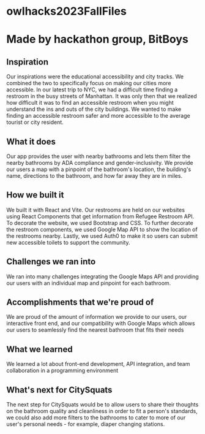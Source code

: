 # owlhacks2023FallFiles
# Made by hackathon group, BitBoys
## Inspiration
Our inspirations were the educational accessibility and city tracks. We combined the two to specifically focus on making our cities more accessible. In our latest trip to NYC, we had a difficult time finding a restroom in the busy streets of Manhattan. It was only then that we realized how difficult it was to find an accessible restroom when you might understand the ins and outs of the city buildings. We wanted to make finding an accessible restroom safer and more accessible to the average tourist or city resident.  
## What it does
Our app provides the user with nearby bathrooms and lets them filter the nearby bathrooms by ADA compliance and gender-inclusivity. We provide our users a map with a pinpoint of the bathroom's location, the building's name, directions to the bathroom, and how far away they are in miles.

## How we built it
We built it with React and Vite. Our restrooms are held on our websites using React Components that get information from Refugee Restroom API. To decorate the website, we used Bootstrap and CSS. To further decorate the restroom components, we used Google Map API to show the location of the restrooms nearby. Lastly, we used Auth0 to make it so users can submit new accessible toilets to support the community. 
## Challenges we ran into
We ran into many challenges integrating the Google Maps API and providing our users with an individual map and pinpoint for each bathroom. 
## Accomplishments that we're proud of
We are proud of the amount of information we provide to our users, our interactive front end, and our compatibility with Google Maps which allows our users to seamlessly find the nearest bathroom that fits their needs
## What we learned
We learned a lot about front-end development, API integration, and team collaboration in a programming environment 
## What's next for CitySquats
The next step for CitySquats would be to allow users to share their thoughts on the bathroom quality and cleanliness in order to fit a person's standards, we could also add more filters to the bathrooms to cater to more of our user's personal needs - for example, diaper changing stations.
